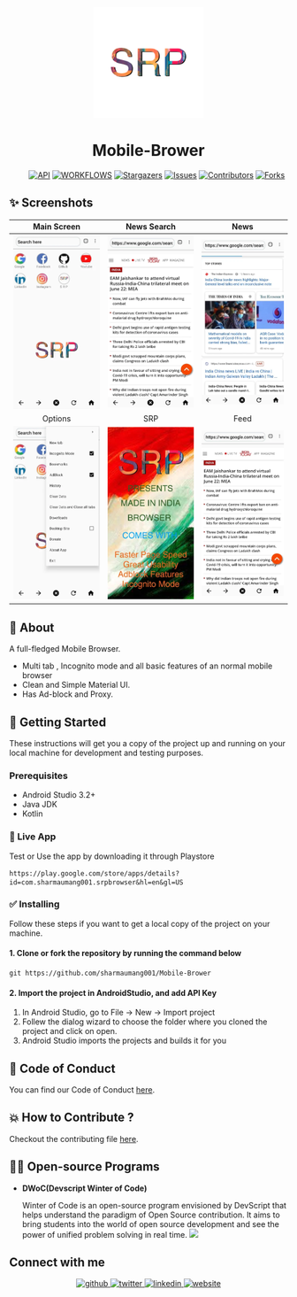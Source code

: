 <p align="center">
    <a>
    <img src="ic_launcher-playstore-removebg-preview.png" width="200" height="200"/>
    </a>
    <h1 align="center">Mobile-Brower</h1>
</p>

    
&nbsp;&nbsp;&nbsp;&nbsp;&nbsp;&nbsp;&nbsp;&nbsp;
[![API](https://img.shields.io/badge/API-21%2B-yellow?style=for-the-badge)](https://android-arsenal.com/api?level=21)
[![WORKFLOWS](https://img.shields.io/badge/Android%20CI-passing-green?style=for-the-badge)](https://github.com/sharmaumang001/Mobile-Brower/actions)
[![Stargazers](https://img.shields.io/github/stars/sharmaumang001/Mobile-Brower?style=for-the-badge)](https://github.com/sharmaumang001/Mobile-Brower/stargazers)
[![Issues](https://img.shields.io/github/issues/sharmaumang001/Mobile-Brower?style=for-the-badge)](https://github.com/sharmaumang001/Mobile-Brower/issues)
[![Contributors](https://img.shields.io/github/contributors/sharmaumang001/Mobile-Brower?style=for-the-badge)](https://img.shields.io/github/contributors/sharmaumang001/Mobile-Brower)
[![Forks](https://img.shields.io/github/forks/sharmaumang001/Mobile-Brower?style=for-the-badge)](https://github.com/sharmaumang001/Mobile-Brower/network/members)

## ✨ Screenshots

| Main Screen | News Search |  News |
|:-:|:-:|:-:|
| ![Fist](media/img3.png?raw=true) | ![3](media/img2.png?raw=true) | ![3](media/img1.png?raw=true) |
| Options |  SRP |  Feed |
| ![4](media/img4.png?raw=true) | ![5](media/img5.png?raw=true) | ![6](media/img2.png?raw=true) |

## 🌟 About
A full-fledged Mobile Browser.
- Multi tab , Incognito mode and all basic features of an normal mobile browser
- Clean and Simple Material UI.
- Has Ad-block and Proxy.

## 🚀 Getting Started
These instructions will get you a copy of the project up and running on your local machine for development and testing purposes.

### Prerequisites
*   Android Studio 3.2+
*   Java JDK
*   Kotlin

### 📱 Live App 
Test or Use the app by downloading it through Playstore
```
https://play.google.com/store/apps/details?id=com.sharmaumang001.srpbrowser&hl=en&gl=US
```
### ✅ Installing
Follow these steps if you want to get a local copy of the project on your machine.

#### 1. Clone or fork the repository by running the command below	
```
git https://github.com/sharmaumang001/Mobile-Brower
```

#### 2. Import the project in AndroidStudio, and add API Key
1.  In Android Studio, go to File -> New -> Import project
2.  Follew the dialog wizard to choose the folder where you cloned the project and click on open.
3.  Android Studio imports the projects and builds it for you

## 🧐 Code of Conduct
You can find our Code of Conduct [here](https://github.com/sharmaumang001/Mobile-Brower/blob/master/CODE_OF_CONDUCT.md).

## 💥 How to Contribute ?
Checkout the contributing file [here](https://github.com/sharmaumang001/Mobile-Brower/blob/master/CONTRIBUTING.md).

## 👨‍💻 Open-source Programs

- <strong>DWoC(Devscript Winter of Code)</strong>

    Winter of Code is an open-source program envisioned by DevScript that helps understand the paradigm of Open Source contribution. It aims to bring students into the world of open source development and see the power of unified problem solving in real time.
    <img src="https://devscript.tech/woc/img/WOC-logo.png" width="30%">



<!---
## 📃 Libraries used
- [Kotlin](https://kotlinlang.org/) - First class and official programming language for Android development.
- [Coroutines](https://kotlinlang.org/docs/reference/coroutines-overview.html) - For asynchronous and more..
- [Flow](https://kotlin.github.io/kotlinx.coroutines/kotlinx-coroutines-core/kotlinx.coroutines.flow/-flow/) - A cold asynchronous data stream that sequentially emits values and completes normally or with an exception.
- [Hilt](https://developer.android.com/training/dependency-injection/hilt-android) - Jetpack Dependency Injection Framework
- [Android Architecture Components](https://developer.android.com/topic/libraries/architecture) - Collection of libraries that help you design robust, testable, and maintainable apps.
  - [LiveData](https://developer.android.com/topic/libraries/architecture/livedata) - Data objects that notify views when the underlying database changes.
  - [ViewModel](https://developer.android.com/topic/libraries/architecture/viewmodel) - Stores UI-related data that isn't destroyed on UI changes. 
  - [ViewBinding](https://developer.android.com/topic/libraries/view-binding) - Generates a binding class for each XML layout file present in that module and allows you to more easily write code that interacts with views.
  - [Room](https://developer.android.com/topic/libraries/architecture/room) - SQLite object mapping library.
  - [WorkManager](https://developer.android.com/topic/libraries/architecture/workmanager) - WorkManager is an API that makes it easy to schedule deferrable, asynchronous tasks that are expected to run even if the app exits or the device restarts.
- [Dagger 2](https://dagger.dev/) - Dependency Injection Framework
- [Retrofit](https://square.github.io/retrofit/) - A type-safe HTTP client for Android and Java.
- [Coil-kt](https://coil-kt.github.io/coil/) - An image loading library for Android backed by Kotlin Coroutines.
- [Material Components for Android](https://github.com/material-components/material-components-android) - Modular and customizable Material Design UI components for Android
--->


## Connect with me  

<div align="center">
<a href="https://github.com/sharmaumang001" target="_blank">
<img src=https://img.shields.io/badge/github-%2324292e.svg?&style=for-the-badge&logo=github&logoColor=white alt=github style="margin-bottom: 5px;" />
</a>
<a href="https://twitter.com/WahiLadka" target="_blank">
<img src=https://img.shields.io/badge/twitter-%2300acee.svg?&style=for-the-badge&logo=twitter&logoColor=white alt=twitter style="margin-bottom: 5px;" />
</a>
<a href="https://www.linkedin.com/in/0729" target="_blank">
<img src=https://img.shields.io/badge/linkedin-%231E77B5.svg?&style=for-the-badge&logo=linkedin&logoColor=white alt=linkedin style="margin-bottom: 5px;" />
</a> 
<a href="sharmaumang001.github.io" target="_blank">
<img src=https://img.shields.io/badge/WEBSITE-PORTFOLIO-brightgreen?&style=for-the-badge alt=website style="margin-bottom: 5px;" />
</a> 
</div> 
    
